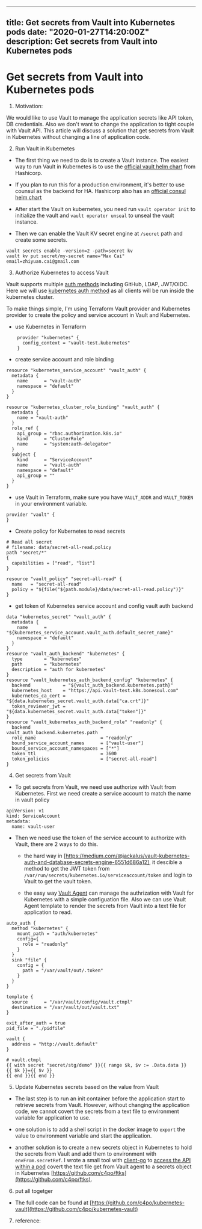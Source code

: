 
---
title: Get secrets from Vault into Kubernetes pods
date: "2020-01-27T14:20:00Z"
description: Get secrets from Vault into Kubernetes pods
---

# Get secrets from Vault into Kubernetes pods

1. Motivation:

We would like to use Vault to manage the application secrets like API token, DB credentials. Also we don't want to change the application to tight couple with Vault API. This article will discuss a solution that get secrets from Vault in Kubernetes without changing a line of application code.

2. Run Vault in Kubernetes

  * The first thing we need to do is to create a Vault instance. The easiest way to run Vault in Kubernetes is to use the [official vault helm chart][5] from Hashicorp.

  * If you plan to run this for a production environment, it's better to use counsul as the backend for HA. Hashicorp also has an [official consul helm chart][6]

  * After start the Vault on kubernetes, you need run `vault operator init` to initialize the vault and `vault operator unseal` to unseal the vault instance.

  * Then we can enable the Vault KV secret engine at `/secret` path and create some secrets.

```
vault secrets enable -version=2 -path=secret kv
vault kv put secret/my-secret name="Max Cai" email=zhiyuan.cai@gmail.com
```

3. Authorize Kubernetes to access Vault

Vault supports multiple [auth methods](https://www.vaultproject.io/docs/auth/index.html) including GitHub, LDAP, JWT/OIDC. Here we will use [kubernetes auth method](https://www.vaultproject.io/docs/auth/kubernetes/) as all clients will be run inside the kubernetes cluster.

To make things simple, I'm using Terraform Vault provider and Kubernetes provider to create the policy and service account in Vault and Kubernetes.

  *  use Kubernetes in Terraform
```
    provider "kubernetes" {
      config_context = "vault-test.kubernetes"
    }
```
  
  * create service account and role binding
```
resource "kubernetes_service_account" "vault_auth" {
  metadata {
    name      = "vault-auth"
    namespace = "default"
  }
}

resource "kubernetes_cluster_role_binding" "vault_auth" {
  metadata {
    name = "vault-auth"
  }
  role_ref {
    api_group = "rbac.authorization.k8s.io"
    kind      = "ClusterRole"
    name      = "system:auth-delegator"
  }
  subject {
    kind      = "ServiceAccount"
    name      = "vault-auth"
    namespace = "default"
    api_group = ""
  }
}
```

  * use Vault in Terraform, make sure you have `VAULT_ADDR` and `VAULT_TOKEN` in your environment variable.
```
provider "vault" {
}
```

  * Create policy for Kubernetes to read secrets
``` 
# Read all secret
# filename: data/secret-all-read.policy
path "secret/*"
{
  capabilities = ["read", "list"]
}
```
```
resource "vault_policy" "secret-all-read" {
  name   = "secret-all-read"
  policy = "${file("${path.module}/data/secret-all-read.policy")}"
}
```

  * get token of Kubernetes service account and config vault auth backend
```
data "kubernetes_secret" "vault_auth" {
  metadata {
    name      = "${kubernetes_service_account.vault_auth.default_secret_name}"
    namespace = "default"
  }
}
resource "vault_auth_backend" "kubernetes" {
  type        = "kubernetes"
  path        = "kubernetes"
  description = "auth for kubernetes"
}
resource "vault_kubernetes_auth_backend_config" "kubernetes" {
  backend            = "${vault_auth_backend.kubernetes.path}"
  kubernetes_host    = "https://api.vault-test.k8s.bonesoul.com"
  kubernetes_ca_cert = "${data.kubernetes_secret.vault_auth.data["ca.crt"]}"
  token_reviewer_jwt = "${data.kubernetes_secret.vault_auth.data["token"]}"
}
resource "vault_kubernetes_auth_backend_role" "readonly" {
  backend                          = vault_auth_backend.kubernetes.path
  role_name                        = "readonly"
  bound_service_account_names      = ["vault-user"]
  bound_service_account_namespaces = ["*"]
  token_ttl                        = 3600
  token_policies                   = ["secret-all-read"]
}
```

4. Get secrets from Vault

  * To get secrets from Vault, we need use authorize with Vault from Kubernetes. First we need create a service account to match the name in vault policy

```
apiVersion: v1
kind: ServiceAccount
metadata:
  name: vault-user

```

  * Then we need use the token of the service account to authorize with Vault, there are 2 ways to do this.

    * the hard way
    in [https://medium.com/@jackalus/vault-kubernetes-auth-and-database-secrets-engine-6551d686a12], it descible a method to get the JWT token from `/var/run/secrets/kubernetes.io/serviceaccount/token` and login to Vault to get the vault token.

    * the easy way
    [Vault Agent][1] can manage the authrization with Vault for Kubernetes with a simple configuation file. Also we can use Vault Agent template to render the secrets from Vault into a text file for application to read.

```
auto_auth {
  method "kubernetes" {
    mount_path = "auth/kubernetes"
    config={
      role = "readonly"
    }
  }
  sink "file" {
    config = {
      path = "/var/vault/out/.token"
    }
  }
}

template {
  source      = "/var/vault/config/vault.ctmpl"
  destination = "/var/vault/out/vault.txt"
}

exit_after_auth = true
pid_file = "./pidfile"

vault {
  address = "http://vault.default"
}

```
```
# vault.ctmpl
{{ with secret "secret/stg/demo" }}{{ range $k, $v := .Data.data }}
{{ $k }}={{ $v }}
{{ end }}{{ end }}
```


5. Update Kubernetes secrets based on the value from Vault

 * The last step is to run an init container before the application start to retrieve secrets from Vault. However, without changing the application code, we cannot covert the secrets from a text file to environment variable for application to use.

  * one solution is to add a shell script in the docker image to `export` the value to environment variable and start the application.
  * another solution is to create a new secrets object in Kubernetes to hold the secrets from Vault and add them to environment with `envFrom.secretRef`. I wrote a small tool with [client-go][2] to [access the API within a pod][4] covert the text file get from Vault agent to a secrets object in Kubernetes [https://github.com/c4po/ftks](https://github.com/c4po/ftks).

6. put all togetger

  * The full code can be found at
[https://github.com/c4po/kubernetes-vault](https://github.com/c4po/kubernetes-vault)


7. reference:

[1]:  https://www.vaultproject.io/docs/agent/
[2]: https://github.com/kubernetes/client-go/tree/master/examples
[3]: https://github.com/sethvargo/vault-kubernetes-authenticator
[4]: https://kubernetes.io/docs/tasks/administer-cluster/access-cluster-api/
[5]: https://github.com/hashicorp/vault-helm
[6]: https://github.com/hashicorp/consul-helm
